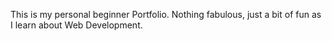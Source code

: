 This is my personal beginner Portfolio. Nothing fabulous, just a bit of fun as I learn about Web Development.
